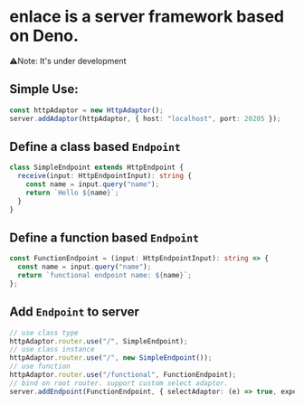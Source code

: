 # enlace is a server framework based on Deno.

⚠️Note: It's under development

## Simple Use:
```typescript
const httpAdaptor = new HttpAdaptor();
server.addAdaptor(httpAdaptor, { host: "localhost", port: 20205 });
```

## Define a class based `Endpoint`
```typescript
class SimpleEndpoint extends HttpEndpoint {
  receive(input: HttpEndpointInput): string {
    const name = input.query("name");
    return `Hello ${name}`;
  }
}
```

## Define a function based `Endpoint`
```typescript
const FunctionEndpoint = (input: HttpEndpointInput): string => {
  const name = input.query("name");
  return `functional endpoint name: ${name}`;
};
```

## Add `Endpoint` to server
```typescript
// use class type
httpAdaptor.router.use("/", SimpleEndpoint);
// use class instance 
httpAdaptor.router.use("/", new SimpleEndpoint());
// use function
httpAdaptor.router.use("/functional", FunctionEndpoint);
// bind on root router. support custom select adaptor.
server.addEndpoint(FunctionEndpoint, { selectAdaptor: (e) => true, expectedPath: '/root-router' })
```

